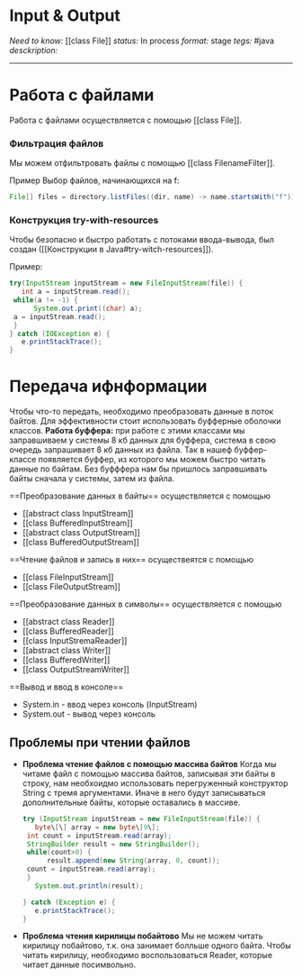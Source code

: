 # Input & Output
*Need to know:* [[class File]]
*status:* In process
*format:* stage
*tegs:* #java
*desckription:*

---

# Работа с файлами
Работа с файлами осуществляется с помощью [[class File]]. 

### Фильтрация файлов
Мы можем отфильтровать файлы с помощью [[class FilenameFilter]].

Пример
Выбор файлов, начинающихся на f:
```java
File[] files = directory.listFiles((dir, name) -> name.startsWith("f"));
```

### Конструкция try-with-resources
Чтобы безопасно и быстро работать с потоками ввода-вывода, был создан ([[Конструкции в Java#try-witch-resources]]).

Пример:
```java
try(InputStream inputStream = new FileInputStream(file)) {  
   int a = inputStream.read();  
 while(a != -1) {  
      System.out.print((char) a);  
 a = inputStream.read();  
 }  
} catch (IOException e) {  
   e.printStackTrace();  
}
```
# Передача ифнформации
Чтобы что-то передать, необходимо преобразовать данные в поток байтов. Для эффективности стоит использовать буфферные оболочки классов. **Работа буффера:** при работе с этими классами мы заправшиваем у системы 8 кб данных для буффера, система в свою очередь запрашивает 8 кб данных из файла. Так в нашеф буффер-классе появляется буффер, из которого мы можем быстро читать данные по байтам. Без буфффера нам бы пришлось заправшивать байты сначала у системы, затем из файла.

==Преобразование данных в байты== осуществляется с помощью 
- [[abstract class InputStream]]
- [[class BufferedInputStream]]
- [[abstract class OutputStream]]
- [[class BufferedOutputStream]]

==Чтение файлов и запись в них== осуществеятся с помощью 
- [[class FileInputStream]]
- [[class FileOutputStream]]

==Преобразование данных в символы== осуществляется с помощью 
- [[abstract class Reader]]
- [[class BufferedReader]]
- [[class InputStremaReader]]
- [[abstract class Writer]]
- [[class BufferedWriter]]
- [[class OutputStreamWriter]]

==Вывод и ввод в консоле== 
- System.in - ввод через консоль (InputStream)
- System.out - вывод через консоль



## Проблемы при чтении файлов
- **Проблема чтение файлов с помощью массива байтов**
	Когда мы читаме файл с помощью массива байтов, записывая эти байты в строку, нам необхоидмо использовать перегруженный конструктор String с тремя аргументами. Иначе в него будут записываться дополнительные байты, которые оставались в массиве.
	
	```java
	try (InputStream inputStream = new FileInputStream(file)) {  
	   byte\[\] array = new byte\[9\];  
	 int count = inputStream.read(array);  
	 StringBuilder result = new StringBuilder();  
	 while(count>0) {  
		  result.append(new String(array, 0, count));  
	 count = inputStream.read(array);  
	 }  
	   System.out.println(result);  

	} catch (Exception e) {  
	   e.printStackTrace();  
	}
	```
- **Проблема чтения кирилицы побайтово**
	Мы не можем читать кирилицу побайтово, т.к. она занимает болльше одного байта. Чтобы читать кирилицу, необходимо воспользоваться Reader, которые читает данные посимвольно.
